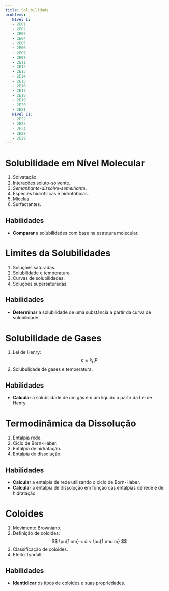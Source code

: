 ```yaml
---
title: Solubilidade
problems:
   Nível I:
   - 2E01
   - 2E02
   - 2E03
   - 2E04
   - 2E05
   - 2E06
   - 2E07
   - 2E08
   - 2E11
   - 2E12
   - 2E13
   - 2E14
   - 2E15
   - 2E16
   - 2E17
   - 2E18
   - 2E19
   - 2E20
   - 2E21
   Nível II:
   - 2E22
   - 2E23
   - 2E24
   - 2E28
   - 2E29
---
```


# Solubilidade em Nível Molecular

1. Solvatação.
2. Interações soluto-solvente.
3. *Semanhante-dissolve-semelhante*.
4. Espécies hidrofílicas e hidrofóbicas.
5. Micelas.
6. Surfactantes.

## Habilidades

- **Comparar** a solubilidades com base na estrutura molecular.

# Limites da Solubilidades

1. Soluções saturadas.
2. Solubilidade e temperatura.
3. Curvas de solubilidades.
4. Soluções supersaturadas.

## Habilidades

- **Determinar** a solubilidade de uma substância a partir da curva de solubilidade.

# Solubilidade de Gases

1. Lei de Henry:
    $$
    s = k_\text{H} P
    $$
2. Solubulidade de gases e temperatura.

## Habilidades

- **Calcular** a solubilidade de um gás em um líquido a partir da Lei de Henry.

# Termodinâmica da Dissolução

1. Entalpia rede.
2. Ciclo de Born-Haber.
3. Entalpia de hidratação.
4. Entalpia de dissolução.

## Habilidades

- **Calcular** a entalpia de rede utilizando o ciclo de Born-Haber.
- **Calcular** a entalpia de dissolução em função das entalpias de rede e de hidratação.

# Coloides

1. Movimento Browniano.
2. Definição de coloides:
    $$
    \pu{1 nm} < d < \pu{1 \mu m}
    $$
3. Classificação de coloides.
4. Efeito Tyndall.

## Habilidades

- **Identidicar** os tipos de coloides e suas propriedades.
